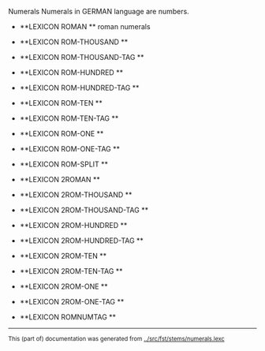 Numerals
Numerals in GERMAN language are numbers.


















 * **LEXICON ROMAN   **  roman numerals

 * **LEXICON ROM-THOUSAND   ** 

 * **LEXICON ROM-THOUSAND-TAG   ** 

 * **LEXICON ROM-HUNDRED   ** 

 * **LEXICON ROM-HUNDRED-TAG   ** 

 * **LEXICON ROM-TEN   ** 

 * **LEXICON ROM-TEN-TAG   ** 

 * **LEXICON ROM-ONE   ** 

 * **LEXICON ROM-ONE-TAG   ** 


 * **LEXICON ROM-SPLIT   ** 



 * **LEXICON 2ROMAN   ** 

 * **LEXICON 2ROM-THOUSAND   ** 

 * **LEXICON 2ROM-THOUSAND-TAG   ** 

 * **LEXICON 2ROM-HUNDRED   ** 

 * **LEXICON 2ROM-HUNDRED-TAG   ** 
 * **LEXICON 2ROM-TEN   ** 

 * **LEXICON 2ROM-TEN-TAG   ** 

 * **LEXICON 2ROM-ONE   ** 

 * **LEXICON 2ROM-ONE-TAG   ** 

 * **LEXICON ROMNUMTAG   **




* * *
<small>This (part of) documentation was generated from [../src/fst/stems/numerals.lexc](http://github.com/giellalt/lang-deu/blob/main/../src/fst/stems/numerals.lexc)</small>